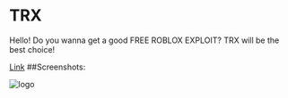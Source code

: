 # TRX
Hello! Do you wanna get a good FREE ROBLOX EXPLOIT? TRX will be the best choice!

[Link](https://trx-roblox.com/ "TRX Website")
##Screenshots:

![logo](https://trx-roblox.com/img/app.png "Screenshot")

